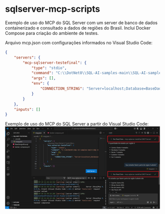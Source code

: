 # sqlserver-mcp-scripts
Exemplo de uso do MCP do SQL Server com um server de banco de dados containerizado e consultado a dados de regiões do Brasil. Inclui Docker Compose para criação do ambiente de testes.

Arquivo mcp.json com configurações informados no Visual Studio Code:

```json
{
    "servers": {
        "mcp-sqlserver-testefinal": {
            "type": "stdio",
            "command": "C:\\DotNet8\\SQL-AI-samples-main\\SQL-AI-samples-main\\MssqlMcp\\dotnet\\MssqlMcp\\bin\\Debug\\net8.0\\MssqlMcp.exe",
            "args": [],
            "env": {
                "CONNECTION_STRING": "Server=localhost;Database=BaseDadosGeograficos;User Id=sa;Password=SqlServer2025!;TrustServerCertificate=True;"
            }
        }
    },
    "inputs": []
}
```

Exemplo de uso do MCP do SQL Server a partir do Visual Studio Code:
![Aplicação em execução](img/vscode-01.png)
